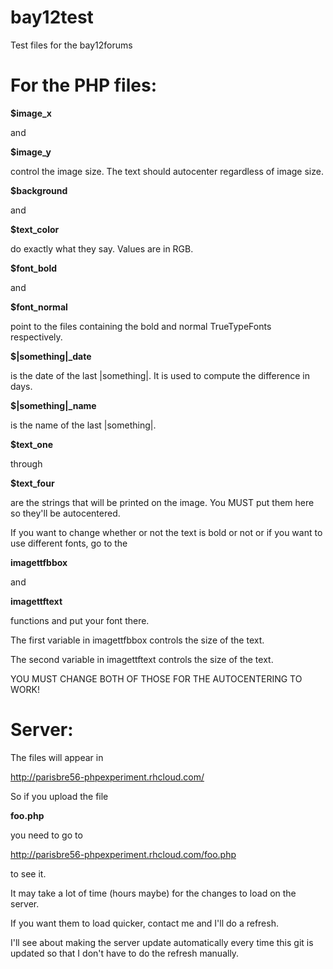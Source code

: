 bay12test
=========

Test files for the bay12forums

For the PHP files:
=========

<b>$image_x </b>

and 

<b>$image_y </b>

control the image size. The text should autocenter regardless of image size.



<b>$background</b>

and

<b>$text_color</b>

do exactly what they say. Values are in RGB.



<b>$font_bold</b>

and

<b>$font_normal</b>

point to the files containing the bold and normal TrueTypeFonts respectively.



<b>$|something|_date</b>

is the date of the last |something|. It is used to compute the difference in days.



<b>$|something|_name</b>

is the name of the last |something|.



<b>$text_one</b>

through

<b>$text_four</b>

are the strings that will be printed on the image. You MUST put them here so they'll be autocentered.



If you want to change whether or not the text is bold or not or if you want to use different fonts, go to the

<b>imagettfbbox</b>

and

<b>imagettftext</b>

functions and put your font there.



The first variable in imagettfbbox controls the size of the text.

The second variable in imagettftext controls the size of the text.

YOU MUST CHANGE BOTH OF THOSE FOR THE AUTOCENTERING TO WORK!


Server:
=========
The files will appear in 

http://parisbre56-phpexperiment.rhcloud.com/

So if you upload the file 

<b>foo.php</b>

you need to go to

http://parisbre56-phpexperiment.rhcloud.com/foo.php

to see it.



It may take a lot of time (hours maybe) for the changes to load on the server.

If you want them to load quicker, contact me and I'll do a refresh.

I'll see about making the server update automatically every time this git is updated so that I don't have to do the refresh manually.
